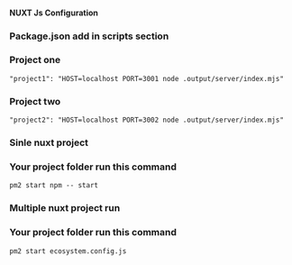 #### NUXT Js Configuration 

### Package.json add in scripts section

 ### Project one

`"project1": "HOST=localhost PORT=3001 node .output/server/index.mjs"`

### Project two

`"project2": "HOST=localhost PORT=3002 node .output/server/index.mjs"`


### Sinle nuxt project 

### Your project folder run this command

`pm2 start npm -- start`

### Multiple nuxt project run

### Your project folder run this command

`pm2 start ecosystem.config.js`